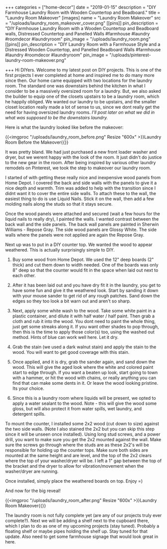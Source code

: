 +++
categories = ["home-decor"]
date = "2019-01-15"
description = "DIY Farmhouse Laundry Room with Wooden Countertop and Beadboard."
title = "Laundry Room Makeover"
[images]
name = "Laundry Room Makeover"
src = "/uploads/laundry_room_makeover_cover.png"
[[pins]]
pin_description = "DIY Farmhouse Laundry Room with a Wooden Countertop and Beadboard walls, Distressed Countertop and Panelled Walls #farmhouse #laundry #roomdecor #laundryroom"
pin_image = "/uploads/laundry_room.png"
[[pins]]
pin_description = "DIY Laundry Room with a Farmhouse Style and a Distressed Wooden Countertop, and Panelled Beadboard Walls #farmhouse #laundry #roomdecor #laundryroom"
pin_image = "/uploads/pinterest-laundry-room-makeover.png"

+++
Hi DIYers.  Welcome to my latest post on DIY projects.  This is one of the first projects I ever completed at home and inspired me to do many more since then.  Our home came equipped with two locations for the laundry room.  The standard one was downstairs behind the kitchen in what I consider to be a massively oversized room for a laundry.  But, we also asked the builder to equip one of the closets upstairs to be a laundry room, which he happily obliged.  We wanted our laundry to be upstairs, and the smaller closet location really made a lot of sense to us, since we dont really get the need for having oversized laundry rooms.  _I'll post later on what we did in what was supposed to be the downstairs laundry._  

Here is what the laundry looked like before the makeover:


{{<imgproc "/uploads/laundry_room_before.png" Resize "600x" >}}Laundry Room Before the Makeover{{</imgproc>}}


It was pretty bland.  We had just purchased a new front loader washer and dryer, but we werent happy with the look of the room.  It just didn't do justice to the new gear in the room.  After being inspired by various other laundry remodels on Pinterest, we took the step to makeover our laundry room.

I started of with getting these really nice and inexpensive wood panels from Home Depot.  I covered the back and side walls with the panels to give it a nice depth and warmth.  Trim was added to help with the transition since I didnt want it to cover the entire side walls.  To attach these to the wall, the easiest thing to do is use Liquid Nails.  Stick it on the wall, then add a few molding nails along the studs so that it stays secure.

Once the wood panels were attached and secured (wait a few hours for the liquid nails to really dry), I painted the walls.  I wanted contrast between the back wall and the side panels.  The back wall panels are painted in Sherwin Williams - Repose Gray.  The side wood panels are Glossy White.  The side walls where the panels were not applied are again the Repose Gray.

Next up was to put in a DIY counter top.  We wanted the wood to appear weathered.  This is actually surprisingly simple to DIY.

1.  Buy some wood from Home Depot.  We used the 12" deep boards (2" thick) and cut them down to width needed.  One of the boards was only 8" deep so that the counter would fit in the space when laid out next to each other.

2.  After it has been laid out and you have dry fit it in the laundry, you get to have some fun and give it the weathered look.  Start by sanding it down with your mouse sander to get rid of any rough patches.  Sand down the edges so they too look a bit warn out and aren't so sharp.

3.  Next, apply some white wash to the wood.  Take some white paint in a plastic container, and dilute it with half water / half paint.  Then grab a cloth and rub it into the wood.  You dont need to paint the whole thing, just get some streaks along it.  If you want other shades to pop through, then this is the time to apply those color(s) too, using the washed out method.  Hints of blue can work well here. Let it dry.

4.  Grab the stain (we used a dark walnut stain) and apply the stain to the wood.  You will want to get good coverage with this stain.  

5.  Once applied, and it is dry, grab the sander again, and sand down the wood.  This will give the aged look where the white and colored paint start to edge through.  If you want a beaten up look, start going to town with a hammer, or hit the wood with chains, or really anything you can find that can make some dents in it.  Or leave the wood looking pristine.  Its your choice.

6.  Since this is a laundry room where liquids will be present, we opted to apply a water sealant to the wood.  Note - this will give the wood some gloss, but will also protect it from water spills, wet laundry, and detergent spills.

To mount the counter, I installed some 2x2 wood (cut down to size) against the two side walls.  (Note I also stained the 2x2 but you can skip this step since it will be unseen once installed).  Using long stud screws, and a power drill, you want to make sure you get the 2x2 mounted against the wall.  Make sure the screws go through where the studs are as these 2x2's will be responsible for holding up the counter tops.  Make sure both sides are mounted at the same height and are level, and the top of the 2x2 clears where the top of your washer/dryer will be.  I left a 1" gap between the top of the bracket and the dryer to allow for vibration/movement when the washer/dryer are running.

Once installed, simply place the weathered boards on top.  Enjoy =)


And now for the big reveal!

{{<imgproc "/uploads/laundry_room_after.png" Resize "600x" >}}Laundry Room Makeover{{</imgproc>}}


The laundry room is not fully complete yet (are any of our projects truly ever complete?).  Next we will be adding a shelf next to the cupboard there, which I plan to do as one of my upcoming projects (stay tuned). Probably a floating shelf or maybe pipes holding the shelf up.  Stay tuned for that update.  Also need to get some farmhouse signage that would look great in here.